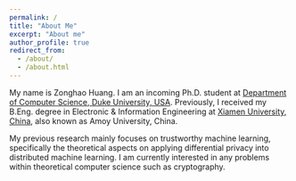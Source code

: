 ```yaml
---
permalink: /
title: "About Me"
excerpt: "About me"
author_profile: true
redirect_from: 
  - /about/
  - /about.html
---
```


My name is Zonghao Huang. I am an incoming Ph.D. student at [Department of Computer Science, Duke University, USA](https://www.cs.duke.edu/). Previously, I received my B.Eng. degree in Electronic & Information Engineering at [Xiamen University, China](https://en.xmu.edu.cn/), also known as Amoy University, China.

My previous research mainly focuses on trustworthy machine learning, specifically the theoretical aspects on applying differential privacy into distributed machine learning. I am currently interested in any problems within theoretical computer science such as cryptography.

